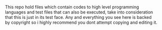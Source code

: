 This repo hold files which contain codes to high level programming languages and test files that can also be executed, take into consideration that this is just in its test face. Any and everything you see here is backed by copyright so i highly recommend you dont attempt copying and editing it.
